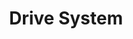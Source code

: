---
layout: default
title: Drive System
nav_include: true
parent: Designing a Robot
nav_order: 2
---